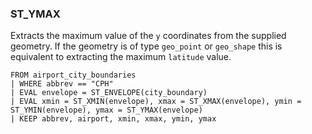 <!--
This is generated by ESQL's AbstractFunctionTestCase. Do no edit it. See ../README.md for how to regenerate it.
-->

### ST_YMAX
Extracts the maximum value of the `y` coordinates from the supplied geometry.
If the geometry is of type `geo_point` or `geo_shape` this is equivalent to extracting the maximum `latitude` value.

```
FROM airport_city_boundaries
| WHERE abbrev == "CPH"
| EVAL envelope = ST_ENVELOPE(city_boundary)
| EVAL xmin = ST_XMIN(envelope), xmax = ST_XMAX(envelope), ymin = ST_YMIN(envelope), ymax = ST_YMAX(envelope)
| KEEP abbrev, airport, xmin, xmax, ymin, ymax
```
